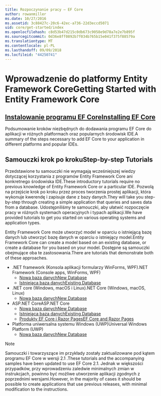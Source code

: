 ```yaml
---
title: Rozpoczynanie pracy — EF Core
author: rowanmiller
ms.date: 10/27/2016
ms.assetid: 3c88427c-20c6-42ec-a736-22d3eccd5071
uid: core/get-started/index
ms.openlocfilehash: c8d53b47d215c0db673c9058e9d78a7e2e7b895f
ms.sourcegitcommit: 0d36e8ff0892b7f034b765b15e041f375f88579a
ms.translationtype: MT
ms.contentlocale: pl-PL
ms.lasthandoff: 09/09/2018
ms.locfileid: "44250741"
---
```

# <a name="getting-started-with-entity-framework-core"></a><span data-ttu-id="f5bdd-102">Wprowadzenie do platformy Entity Framework Core</span><span class="sxs-lookup"><span data-stu-id="f5bdd-102">Getting Started with Entity Framework Core</span></span>

## <a name="installing-ef-coreinstallindexmd"></a>[<span data-ttu-id="f5bdd-103">Instalowanie programu EF Core</span><span class="sxs-lookup"><span data-stu-id="f5bdd-103">Installing EF Core</span></span>](install/index.md)

<span data-ttu-id="f5bdd-104">Podsumowanie kroków niezbędnych do dodawania programu EF Core do aplikacji w różnych platformach oraz popularnych środowisk IDE.</span><span class="sxs-lookup"><span data-stu-id="f5bdd-104">A summary of the steps necessary to add EF Core to your application in different platforms and popular IDEs.</span></span>

## <a name="step-by-step-tutorials"></a><span data-ttu-id="f5bdd-105">Samouczki krok po kroku</span><span class="sxs-lookup"><span data-stu-id="f5bdd-105">Step-by-step Tutorials</span></span>

<span data-ttu-id="f5bdd-106">Przedstawione tu samouczki nie wymagają wcześniejszej wiedzy dotyczącej korzystania z programów Entity Framework Core ani konkretnego środowiska IDE.</span><span class="sxs-lookup"><span data-stu-id="f5bdd-106">These introductory tutorials require no previous knowledge of Entity Framework Core or a particular IDE.</span></span> <span data-ttu-id="f5bdd-107">Pozwolą na przejście krok po kroku przez proces tworzenia prostej aplikacji, która wykonuje kwerendę i zapisuje dane z bazy danych.</span><span class="sxs-lookup"><span data-stu-id="f5bdd-107">They will take you step-by-step through creating a simple application that queries and saves data from a database.</span></span> <span data-ttu-id="f5bdd-108">Udostępniliśmy te samouczki, aby ułatwić rozpoczęcie pracy w różnych systemach operacyjnych i typach aplikacji.</span><span class="sxs-lookup"><span data-stu-id="f5bdd-108">We have provided tutorials to get you started on various operating systems and application types.</span></span>

<span data-ttu-id="f5bdd-109">Entity Framework Core może utworzyć model w oparciu o istniejącą bazę danych lub utworzyć bazę danych w oparciu o istniejący model.</span><span class="sxs-lookup"><span data-stu-id="f5bdd-109">Entity Framework Core can create a model based on an existing database, or create a database for you based on your model.</span></span> <span data-ttu-id="f5bdd-110">Dostępne są samouczki obejmujące oba te zastosowania.</span><span class="sxs-lookup"><span data-stu-id="f5bdd-110">There are tutorials that demonstrate both of these approaches.</span></span>

* <span data-ttu-id="f5bdd-111">.NET framework (Konsola aplikacji formularzy WinForms, WPF)</span><span class="sxs-lookup"><span data-stu-id="f5bdd-111">.NET Framework (Console apps, WinForms, WPF)</span></span>
  * [<span data-ttu-id="f5bdd-112">Nowa baza danych</span><span class="sxs-lookup"><span data-stu-id="f5bdd-112">New Database</span></span>](full-dotnet/new-db.md)
  * [<span data-ttu-id="f5bdd-113">Istniejąca baza danych</span><span class="sxs-lookup"><span data-stu-id="f5bdd-113">Existing Database</span></span>](full-dotnet/existing-db.md)
* <span data-ttu-id="f5bdd-114">.NET core (Windows, macOS i Linux)</span><span class="sxs-lookup"><span data-stu-id="f5bdd-114">.NET Core (Windows, macOS, Linux)</span></span>
  * [<span data-ttu-id="f5bdd-115">Nowa baza danych</span><span class="sxs-lookup"><span data-stu-id="f5bdd-115">New Database</span></span>](netcore/new-db-sqlite.md)
* <span data-ttu-id="f5bdd-116">ASP.NET Core</span><span class="sxs-lookup"><span data-stu-id="f5bdd-116">ASP.NET Core</span></span>
  * [<span data-ttu-id="f5bdd-117">Nowa baza danych</span><span class="sxs-lookup"><span data-stu-id="f5bdd-117">New Database</span></span>](aspnetcore/new-db.md)
  * [<span data-ttu-id="f5bdd-118">Istniejąca baza danych</span><span class="sxs-lookup"><span data-stu-id="f5bdd-118">Existing Database</span></span>](aspnetcore/existing-db.md)
  * [<span data-ttu-id="f5bdd-119">Produkty EF Core i Razor Pages</span><span class="sxs-lookup"><span data-stu-id="f5bdd-119">EF Core and Razor Pages</span></span>](/aspnet/core/data/ef-rp/intro)
* <span data-ttu-id="f5bdd-120">Platforma uniwersalna systemu Windows (UWP)</span><span class="sxs-lookup"><span data-stu-id="f5bdd-120">Universal Windows Platform (UWP)</span></span>
  * [<span data-ttu-id="f5bdd-121">Nowa baza danych</span><span class="sxs-lookup"><span data-stu-id="f5bdd-121">New Database</span></span>](uwp/getting-started.md)

> [!NOTE]  
> <span data-ttu-id="f5bdd-122">Samouczki i towarzyszące im przykłady zostały zaktualizowane pod kątem programu EF Core w wersji 2.1 .</span><span class="sxs-lookup"><span data-stu-id="f5bdd-122">These tutorials and the accompanying samples have been updated to use EF Core 2.1.</span></span> <span data-ttu-id="f5bdd-123">Jednak w większości przypadków, przy wprowadzeniu zaledwie minimalnych zmian w instrukcjach, powinno być możliwe utworzenie aplikacji zgodnych z poprzednimi wersjami.</span><span class="sxs-lookup"><span data-stu-id="f5bdd-123">However, in the majority of cases it should be possible to create applications that use previous releases, with minimal modification to the instructions.</span></span> 
